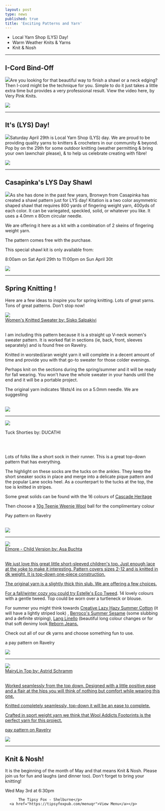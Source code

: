 ```yaml
---
layout: post
type: news
published: true
title: 'Exciting Patterns and Yarn'
---
```


- Local Yarn Shop (LYS) Day!
- Warm Weather Knits & Yarns
- Knit & Nosh

<hr />


<h2><strong>I-Cord Bind-Off</strong></h2>

<p><img src="/img/icordimg.jpg">Are you looking for that beautiful way to finish a shawl or a neck edging? Then I-cord might be the technique for you. Simple to do it just takes a little extra time but provides a very professional result. View the video here, by Very Pink Knits.</p>
  
<p><a href="https://www.youtube.com/watch?v=GyhgyvEgsBM"><img src="/img/icord.png"></a></p>
<hr/>
<h2>It's (LYS) Day!</h2>
<p><img src="/img/lysday.jpg">Saturday April 29th is Local Yarn Shop (LYS) day. We are proud to be providing quality yarns to knitters & crocheters in our community & beyond. Pop by on the 29th for some outdoor knitting (weather permitting & bring your own lawnchair please), & to help us celebrate creating with fibre!</p>

<p><a href="https://www.woolandsilkcoshop.com/"><img src="/img/wsbtn.png"></a></p>

<hr />
<h2>Casapinka's LYS Day Shawl</h2>

<p><img src="/img/lysshawl.jpg">As she has done in the past few years, Bronwyn from Casapinka has created a shawl pattern just for LYS day! Kitation is a two color asymmetric shaped shawl that requires 800 yards of fingering weight yarn, 400yds of each color. It can be variegated, speckled, solid, or whatever you like. It uses a 4.0mm x 80cm circular needle.</p>

<p>We are offering it here as a kit with a combination of 2 skeins of fingering weight yarn.</p>

<p>The pattern comes free with the purchase.</p>

<p>This special shawl kit is only available from:</p>

<p>8:00am on Sat April 29th to 11:00pm on Sun April 30t</p>

<p><a href="https://www.woolandsilkcoshop.com/products/lys-shawl-kit-b"><img src="/img/lysshawlbtn.jpg"></a></p>

<hr />


<h2>Spring Knitting !</h2>
<p>Here are a few ideas to inspire you for spring knitting. Lots of great yarns. Tons of great patterns. Don't stop now!</p>
  
<p><a href="https://www.ravelry.com/patterns/library/womens-knitted-sweater-3"><img src="/img/greysweaterimg.jpg"> <br />
Women's Knitted Sweater by: Sisko Salpakivi</a><br /><br />

I am including this pattern because it is a straight up V-neck women's sweater pattern. It is worked flat in sections (ie, back, front, sleeves separately) and is found free on Ravelry.<br />

Knitted in worsted/aran weight yarn it will complete in a decent amount of time and provide you with that go-to sweater for those colder evenings.<br />

Perhaps knit on the sections during the spring/summer and it will be ready for fall wearing. You won't have the whole sweater in your hands until the end and it will be a portable project.<br />

The original yarn indicates 18sts/4 ins on a 5.0mm needle. We are suggesting<br /><br />
  
<a href="https://www.woolandsilkcoshop.com/search?q=worsted"><img src="/img/btn_wwyarns.jpg"></a>
</p>
  
<hr/>
<p><a href="https://www.ravelry.com/patterns/library/tuck-shorties"><img src="/img/shorties.jpg"> </a><br />

Tuck Shorties by: DUCATHI</p></a><br /><br />

Lots of folks like a short sock in their runner. This is a great top-down pattern that has everything.<br />

The highlight on these socks are the tucks on the ankles. They keep the short sneaker socks in place and merge into a delicate pique pattern and the popular Lane socks heel. As a counterpart to the tucks at the top, the toe is knitted in stripes.<br />

Some great solids can be found with the 16 colours of <a href="https://www.woolandsilkcoshop.com/products/cascade-heritage">Cascade Heritage</a><br />

Then choose a <a href="https://www.woolandsilkcoshop.com/products/copy-of-painted-desert">10g Teenie Weenie Wool</a> ball for the complimentary colour<br />

Pay pattern on Ravelry<br /><br />


  <a href="https://www.woolandsilkcoshop.com/products/cascade-heritage"><img src="/img/btn_cascadeh.jpg"></a> <br />
<hr/>

<p><a href="https://www.ravelry.com/patterns/library/elmore-child-version"><img src="/img/elmore.jpg"> <br />
 Elmore - Child Version by: Asa Buchta<br /><br />

We just love this great little short-sleeved children's top. Just enough lace at the yoke to make it interesting. Pattern covers sizes 2-12 and is knitted in dk weight. It is top-down one-piece construction.<br />

The original yarn is a slightly thick thin slub. We are offering a few choices.<br />

For a fall/winter cozy you could try <a href="https://www.woolandsilkcoshop.com/products/eco-tweed-dk">Estelle's Eco Tweed</a>. 14 lovely colours with a gentle tweed. Top could be worn over a turtleneck or blouse.<br />

For summer you might think towards <a href="https://www.woolandsilkcoshop.com/products/creative-lazy-hazy-summer-cotton">Creative Lazy Hazy Summer Cotton</a> (it will have a lightly striped look) , <a href="https://www.woolandsilkcoshop.com/products/summer-sesame">Berroco's Summer Sesame</a> (some slubbing and a definite striping), <a href="https://www.woolandsilkcoshop.com/products/linello">Lang Linello</a> (beautiful long colour changes or for that soft denimy look <a href="https://www.woolandsilkcoshop.com/products/reborn-jeans">Reborn Jeans.</a><br />

Check out all of our dk yarns and choose something fun to use.<br />

a pay pattern on Ravelry</p>
<p>
  
  <a href="https://www.woolandsilkcoshop.com/search?q=dk"><img src="/img/dkyarnbtn.jpg"></a> <br />
<hr/>

<p><a href="https://www.ravelry.com/patterns/library/mairylin"><img src="/img/marilyntop.jpg"> <br />
 MairyLin Top by: Astrid Schramm<br /><br />

Worked seamlessly from the top down. Designed with a little positive ease and a flair at the hips you will think of nothing but comfort while wearing this one.

Knitted completely seamlessly, top-down it will be an ease to complete.

Crafted in sport weight yarn we think that Wool Addicts Footprints is the perfect yarn for this project.

pay pattern on Ravelry<br />

</p>
<p>
  
  <a href="https://www.woolandsilkcoshop.com/products/wool-addicts-footprints"><img src="/img/footprintbtn.jpg"></a> <br />
<hr/>

 <h2>Knit & Nosh!</h2>
	  <p>It is the beginning of the month of May and that means Knit & Nosh. Please join us for fun and laughs (and dinner too). Don't forget to bring your knitting!

Wed May 3rd at 6:30pm

		  The Tipsy Fox - Shelburne</p>
	  <a href="https://tipsyfoxpub.com/menuqr">View Menu</a></p>
